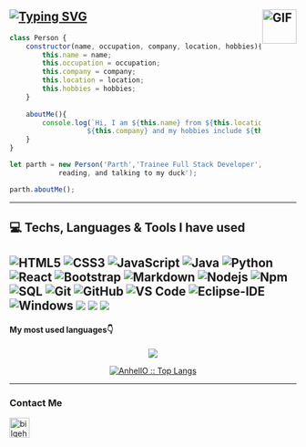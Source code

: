 [![Typing SVG](https://readme-typing-svg.herokuapp.com?vCenter=true&multiline=true&width=700&lines=Hi+my+name+is+Parth+and+this+is+my+Github++++++++++++++++)](https://git.io/typing-svg)
<img align="right" alt="GIF" height="60px" src="https://media.giphy.com/media/du3J3cXyzhj75IOgvA/giphy.gif" />
---

```Javascript
class Person {
    constructor(name, occupation, company, location, hobbies){
        this.name = name;
        this.occupation = occupation;
        this.company = company;
        this.location = location;
        this.hobbies = hobbies;
    }
    
    aboutMe(){
        console.log(`Hi, I am ${this.name} from ${this.location}! I am a ${this.occupation} at
                   ${this.company} and my hobbies include ${this.hobbies}`);
    }
}

let parth = new Person('Parth','Trainee Full Stack Developer', 'Futureproof', 'London', 'football,
            reading, and talking to my duck');

parth.aboutMe();

```
---
## 💻 Techs, Languages & Tools I have used

![HTML5](https://img.shields.io/badge/-HTML5-%23E44D27?style=flat-square&logo=html5&logoColor=ffffff)
![CSS3](https://img.shields.io/badge/-CSS3-%231572B6?style=flat-square&logo=css3)
![JavaScript](https://img.shields.io/badge/-JavaScript-%23F7DF1C?style=flat-square&logo=javascript&logoColor=000000&labelColor=%23F7DF1C&color=%23FFCE5A)
![Java](http://img.shields.io/badge/-Java-5B4638?style=flat-square&logo=java&logoColor=ffffff)
![Python](http://img.shields.io/badge/-Python-3776AB?style=flat-square&logo=python&logoColor=ffffff)
![React](https://img.shields.io/badge/-React-61DAFB?style=flat-square&logo=react&logoColor=ffffff)
![Bootstrap](https://img.shields.io/badge/-Bootstrap-563D7C?style=flat-square&logo=Bootstrap)
![Markdown](https://img.shields.io/badge/-Markdown-000000?style=flat-square&logo=markdown)
![Nodejs](https://img.shields.io/badge/-Nodejs-339933?style=flat-square&logo=Node.js&logoColor=ffffff)
![Npm](https://img.shields.io/badge/-npm-CB3837?style=flat-square&logo=npm)
![SQL](https://img.shields.io/badge/-MySQL-F29111?style=flat&logo=mysql&logoColor=FFFFFF)
![Git](https://img.shields.io/badge/-Git-%23F05032?style=flat-square&logo=git&logoColor=%23ffffff)
![GitHub](https://img.shields.io/badge/-GitHub-181717?style=flat-square&logo=github)
![VS Code](http://img.shields.io/badge/-VS%20Code-007ACC?style=flat-square&logo=visual-studio-code&logoColor=ffffff)
![Eclipse-IDE](http://img.shields.io/badge/-Eclipse-2C2255?style=flat-square&logo=eclipse&logoColor=ffffff)
![Windows](http://img.shields.io/badge/-Windows-0078D6?style=flat-square&logo=windows&logoColor=ffffff)
<img src="https://img.shields.io/badge/-MongoDB-4DB33D?style=flat&logo=mongodb&logoColor=FFFFFF">
<img src="http://img.shields.io/badge/-Google%20Cloud%20Platform-4285F4?style=flat&logo=google%20cloud&logoColor=white">
<img src="http://img.shields.io/badge/-Heroku-430098?style=flat&logo=heroku&logoColor=white">
---
#### My most used languages:point_down:
<div align="center">    
     <a href="">
        <img align="center" src="https://github-readme-stats-sigma-five.vercel.app/api?username=partyzl&show_icons=true&include_all_commits=true&count_private=true&theme=react&line_height=40" />
     </a>
     <a href="">
        <p align="center"><img src="https://github-readme-stats.vercel.app/api/top-langs/?username=partyzl&langs_count=10&theme=tokyonight&layout=compact" alt="AnhellO :: Top Langs" /></p>
     </a>
</div>

---
### Contact Me

[<img align="center" alt="bilgehangecici | LinkedIn" width="35px" src="https://i.pinimg.com/originals/de/b4/6f/deb46f02a59e3b3a2aa58fac16290d63.gif">](https://www.linkedin.com/in/parthpatel4496/)

<!--
**partyzl/partyzl** is a ✨ _special_ ✨ repository because its `README.md` (this file) appears on your GitHub profile.

Here are some ideas to get you started:

- 🔭 I’m currently working on ...
- 🌱 I’m currently learning ...
- 👯 I’m looking to collaborate on ...
- 🤔 I’m looking for help with ...
- 💬 Ask me about ...
- 📫 How to reach me: ...
- 😄 Pronouns: ...
- ⚡ Fun fact: ...
-->
